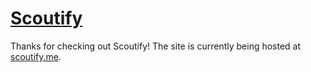 # [Scoutify](http://scoutify.me)

Thanks for checking out Scoutify! The site is currently being hosted at [scoutify.me](http://scoutify.me).
